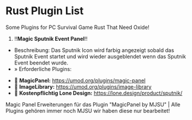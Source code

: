 # Rust Plugin List
Some Plugins for PC Survival Game Rust That Need Oxide!

1. :bangbang:**Magic Sputnik Event Panel**:bangbang:
+ Beschreibung: Das Sputnik Icon wird farbig angezeigt sobald das Sputnik Event startet und wird wieder ausgeblendet wenn das Sputnik Event beendet wurde.
+ » Erforderliche Plugins:
- :link: **MagicPanel:** https://umod.org/plugins/magic-panel
- :link: **ImageLibrary:** https://umod.org/plugins/image-library
- :link: **Kostenpflichtig Lone Design:** https://lone.design/product/sputnik/

Magic Panel Erweiterungen für das Plugin "MagicPanel by MJSU" | Alle Plugins gehören immer noch MJSU wir haben diese nur bearbeitet!
